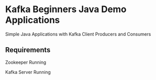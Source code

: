 # Kafka Beginners Java Demo Applications
Simple Java Applications with Kafka Client Producers and Consumers  
    
## Requirements
Zookeeper Running
 
Kafka Server Running
